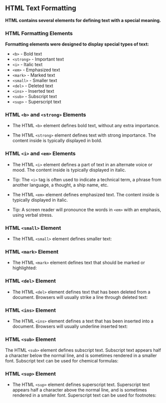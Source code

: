 
## HTML Text Formatting

**HTML contains several elements for defining text with a special meaning.**

### HTML Formatting Elements

**Formatting elements were designed to display special types of text:**

- ```<b>``` - Bold text
- ```<strong>``` - Important text
- ```<i>``` - Italic text
- ```<em>``` - Emphasized text
- ```<mark>``` - Marked text
- ```<small>``` - Smaller text
- ```<del>``` - Deleted text
- ```<ins>``` - Inserted text
- ```<sub>``` - Subscript text
- ```<sup>``` - Superscript text

### HTML ```<b>``` and ```<strong>``` Elements

- The HTML ```<b>``` element defines bold text, without any extra importance.

- The HTML ```<strong>``` element defines text with strong importance. The content inside is typically displayed in bold.

### HTML ```<i>``` and ```<em>``` Elements

- The HTML ```<i>``` element defines a part of text in an alternate voice or mood. The content inside is typically displayed in italic.

- Tip: The ```<i>``` tag is often used to indicate a technical term, a phrase from another language, a thought, a ship name, etc.

- The HTML ```<em>``` element defines emphasized text. The content inside is typically displayed in italic.

- Tip: A screen reader will pronounce the words in ```<em>``` with an emphasis, using verbal stress.

### HTML ```<small>``` Element

- The HTML ```<small>``` element defines smaller text:

### HTML ```<mark>``` Element

- The HTML ```<mark>``` element defines text that should be marked or highlighted:

### HTML ```<del>``` Element

- The HTML ```<del>``` element defines text that has been deleted from a document. Browsers will usually strike a line through deleted text:

### HTML ```<ins>``` Element

- The HTML ```<ins>``` element defines a text that has been inserted into a document. Browsers will usually underline inserted text:

### HTML ```<sub>``` Element

The HTML ```<sub>``` element defines subscript text. Subscript text appears half a character below the normal line, and is sometimes rendered in a smaller font. Subscript text can be used for chemical formulas:

### HTML ```<sup>``` Element

- The HTML ```<sup>``` element defines superscript text. Superscript text appears half a character above the normal line, and is sometimes rendered in a smaller font. Superscript text can be used for footnotes:

